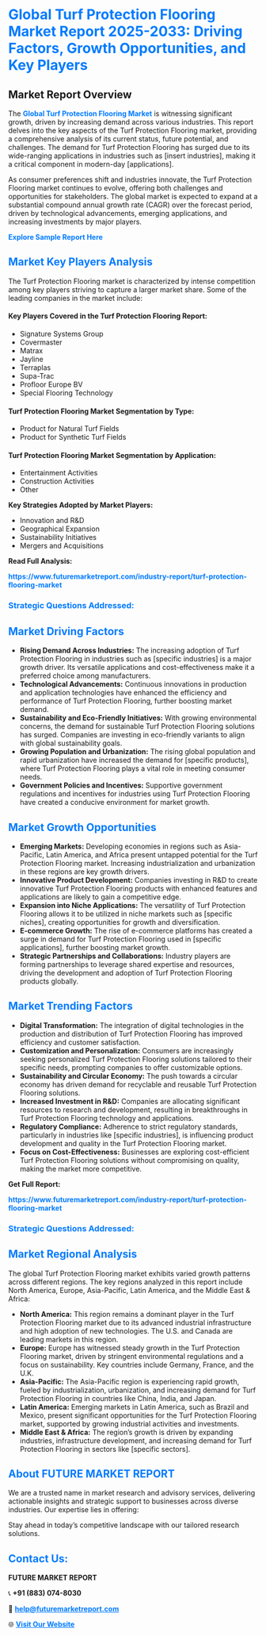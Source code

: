 <h1 style="color: #007BFF;">Global Turf Protection Flooring Market Report 2025-2033: Driving Factors, Growth Opportunities, and Key Players</h1>

<section id="overview">
<h2>Market Report Overview</h2>
<p>The <a href="https://www.futuremarketreport.com/industry-report/turf-protection-flooring-market" style="color: #007BFF; text-decoration: none;"><strong>Global Turf Protection Flooring Market</strong></a> is witnessing significant growth, driven by increasing demand across various industries. This report delves into the key aspects of the Turf Protection Flooring market, providing a comprehensive analysis of its current status, future potential, and challenges. The demand for Turf Protection Flooring has surged due to its wide-ranging applications in industries such as [insert industries], making it a critical component in modern-day [applications].</p>
<p>As consumer preferences shift and industries innovate, the Turf Protection Flooring market continues to evolve, offering both challenges and opportunities for stakeholders. The global market is expected to expand at a substantial compound annual growth rate (CAGR) over the forecast period, driven by technological advancements, emerging applications, and increasing investments by major players.</p>
</section>

<section id="overview">
<p><a href="https://www.futuremarketreport.com/request-sample/reportId=105402" style="color: #007BFF; text-decoration: none;"><strong>Explore Sample Report Here</strong></a></p>
</section>

<section id="key-players">
<h2 style="color: #007BFF;">Market Key Players Analysis</h2>
<p>The Turf Protection Flooring market is characterized by intense competition among key players striving to capture a larger market share. Some of the leading companies in the market include:</p>
<h4>Key Players Covered in the Turf Protection Flooring Report:</h4>
<ul><li>Signature Systems Group</li><li>Covermaster</li><li>Matrax</li><li>Jayline</li><li>Terraplas</li><li>Supa-Trac</li><li>Profloor Europe BV</li><li>Special Flooring Technology</li></ul>
<h4>Turf Protection Flooring Market Segmentation by Type:</h4>
<ul><li>Product for Natural Turf Fields</li><li>Product for Synthetic Turf Fields</li></ul>

<h4>Turf Protection Flooring Market Segmentation by Application:</h4>
<ul><li>Entertainment Activities</li><li>Construction Activities</li><li>Other</li></ul>
<p><strong>Key Strategies Adopted by Market Players:</strong></p>
<ul>
<li>Innovation and R&D</li>
<li>Geographical Expansion</li>
<li>Sustainability Initiatives</li>
<li>Mergers and Acquisitions</li>
</ul>
</section>

<section>
<p><strong>Read Full Analysis: </strong></p><a href="https://www.futuremarketreport.com/industry-report/turf-protection-flooring-market" style="color: #007BFF; text-decoration: none;"><strong>https://www.futuremarketreport.com/industry-report/turf-protection-flooring-market</strong></a>
<h3 style="color: #007BFF;">Strategic Questions Addressed:</h3>
</section>

<section id="driving-factors">
<h2 style="color: #007BFF;">Market Driving Factors</h2>
<ul>
<li><strong>Rising Demand Across Industries:</strong> The increasing adoption of Turf Protection Flooring in industries such as [specific industries] is a major growth driver. Its versatile applications and cost-effectiveness make it a preferred choice among manufacturers.</li>
<li><strong>Technological Advancements:</strong> Continuous innovations in production and application technologies have enhanced the efficiency and performance of Turf Protection Flooring, further boosting market demand.</li>
<li><strong>Sustainability and Eco-Friendly Initiatives:</strong> With growing environmental concerns, the demand for sustainable Turf Protection Flooring solutions has surged. Companies are investing in eco-friendly variants to align with global sustainability goals.</li>
<li><strong>Growing Population and Urbanization:</strong> The rising global population and rapid urbanization have increased the demand for [specific products], where Turf Protection Flooring plays a vital role in meeting consumer needs.</li>
<li><strong>Government Policies and Incentives:</strong> Supportive government regulations and incentives for industries using Turf Protection Flooring have created a conducive environment for market growth.</li>
</ul>
</section>

<section id="growth-opportunities">
<h2 style="color: #007BFF;">Market Growth Opportunities</h2>
<ul>
<li><strong>Emerging Markets:</strong> Developing economies in regions such as Asia-Pacific, Latin America, and Africa present untapped potential for the Turf Protection Flooring market. Increasing industrialization and urbanization in these regions are key growth drivers.</li>
<li><strong>Innovative Product Development:</strong> Companies investing in R&D to create innovative Turf Protection Flooring products with enhanced features and applications are likely to gain a competitive edge.</li>
<li><strong>Expansion into Niche Applications:</strong> The versatility of Turf Protection Flooring allows it to be utilized in niche markets such as [specific niches], creating opportunities for growth and diversification.</li>
<li><strong>E-commerce Growth:</strong> The rise of e-commerce platforms has created a surge in demand for Turf Protection Flooring used in [specific applications], further boosting market growth.</li>
<li><strong>Strategic Partnerships and Collaborations:</strong> Industry players are forming partnerships to leverage shared expertise and resources, driving the development and adoption of Turf Protection Flooring products globally.</li>
</ul>
</section>

<section id="trending-factors">
<h2 style="color: #007BFF;">Market Trending Factors</h2>
<ul>
<li><strong>Digital Transformation:</strong> The integration of digital technologies in the production and distribution of Turf Protection Flooring has improved efficiency and customer satisfaction.</li>
<li><strong>Customization and Personalization:</strong> Consumers are increasingly seeking personalized Turf Protection Flooring solutions tailored to their specific needs, prompting companies to offer customizable options.</li>
<li><strong>Sustainability and Circular Economy:</strong> The push towards a circular economy has driven demand for recyclable and reusable Turf Protection Flooring solutions.</li>
<li><strong>Increased Investment in R&D:</strong> Companies are allocating significant resources to research and development, resulting in breakthroughs in Turf Protection Flooring technology and applications.</li>
<li><strong>Regulatory Compliance:</strong> Adherence to strict regulatory standards, particularly in industries like [specific industries], is influencing product development and quality in the Turf Protection Flooring market.</li>
<li><strong>Focus on Cost-Effectiveness:</strong> Businesses are exploring cost-efficient Turf Protection Flooring solutions without compromising on quality, making the market more competitive.</li>
</ul>
</section>

<section>
<p><strong>Get Full Report: </strong></p><a href="https://www.futuremarketreport.com/industry-report/turf-protection-flooring-market" style="color: #007BFF; text-decoration: none;"><strong>https://www.futuremarketreport.com/industry-report/turf-protection-flooring-market</strong></a>
<h3 style="color: #007BFF;">Strategic Questions Addressed:</h3>
</section>


<section id="regional-analysis">
<h2 style="color: #007BFF;">Market Regional Analysis</h2>
<p>The global Turf Protection Flooring market exhibits varied growth patterns across different regions. The key regions analyzed in this report include North America, Europe, Asia-Pacific, Latin America, and the Middle East & Africa:</p>
<ul>
<li><strong>North America:</strong> This region remains a dominant player in the Turf Protection Flooring market due to its advanced industrial infrastructure and high adoption of new technologies. The U.S. and Canada are leading markets in this region.</li>
<li><strong>Europe:</strong> Europe has witnessed steady growth in the Turf Protection Flooring market, driven by stringent environmental regulations and a focus on sustainability. Key countries include Germany, France, and the U.K.</li>
<li><strong>Asia-Pacific:</strong> The Asia-Pacific region is experiencing rapid growth, fueled by industrialization, urbanization, and increasing demand for Turf Protection Flooring in countries like China, India, and Japan.</li>
<li><strong>Latin America:</strong> Emerging markets in Latin America, such as Brazil and Mexico, present significant opportunities for the Turf Protection Flooring market, supported by growing industrial activities and investments.</li>
<li><strong>Middle East & Africa:</strong> The region’s growth is driven by expanding industries, infrastructure development, and increasing demand for Turf Protection Flooring in sectors like [specific sectors].</li>
</ul>
</section>

<footer>
<h2 style="color: #007BFF;">About FUTURE MARKET REPORT</h2>
<p>We are a trusted name in market research and advisory services, delivering actionable insights and strategic support to businesses across diverse industries. Our expertise lies in offering:</p>

<p>Stay ahead in today’s competitive landscape with our tailored research solutions.</p>

<h2 style="color: #007BFF;">Contact Us:</h2>
<p><strong>FUTURE MARKET REPORT</strong></p>
<p>📞 <strong>+91 (883) 074-8030</strong></p>
<p>📧 <strong><a href="mailto:help@futuremarketreport.com" style="color: #007BFF;">help@futuremarketreport.com</a></strong></p>
<p>🌐 <strong><a href="https://www.futuremarketreport.com/" style="color: #007BFF;">Visit Our Website</a></strong></p>
</footer>